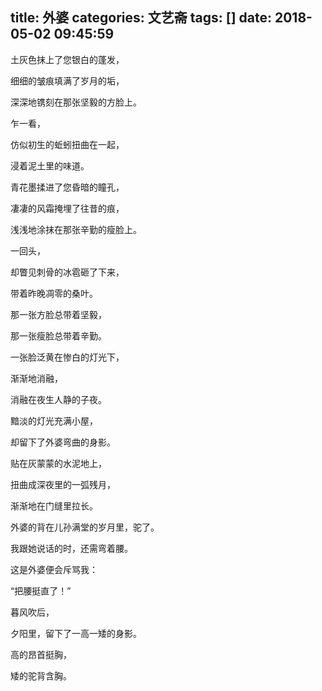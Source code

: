 title: 外婆
categories: 文艺斋
tags: []
date: 2018-05-02 09:45:59
---
土灰色抹上了您银白的蓬发，

细细的皱痕填满了岁月的垢，

深深地镌刻在那张坚毅的方脸上。

乍一看，

仿似初生的蚯蚓扭曲在一起，

浸着泥土里的味道。

 

青花墨揉进了您昏暗的瞳孔，

凄凄的风霜掩埋了往昔的痕，

浅浅地涂抹在那张辛勤的瘦脸上。

一回头，

却瞥见刺骨的冰雹砸了下来，

带着昨晚凋零的桑叶。

 

那一张方脸总带着坚毅，

那一张瘦脸总带着辛勤。

一张脸泛黄在惨白的灯光下，

渐渐地消融，

消融在夜生人静的子夜。

 

黯淡的灯光充满小屋，

却留下了外婆弯曲的身影。

贴在灰蒙蒙的水泥地上，

扭曲成深夜里的一弧残月，

渐渐地在门缝里拉长。

 

外婆的背在儿孙满堂的岁月里，驼了。

我跟她说话的时，还需弯着腰。

这是外婆便会斥骂我：

“把腰挺直了！”

 

暮风吹后，

夕阳里，留下了一高一矮的身影。

高的昂首挺胸，

矮的驼背含胸。
